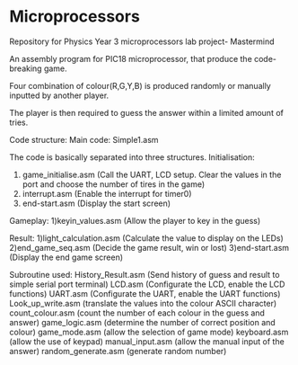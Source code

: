 # Microprocessors
Repository for Physics Year 3 microprocessors lab project- Mastermind

An assembly program for PIC18 microprocessor, that produce the code-breaking game.

Four combination of colour(R,G,Y,B) is produced randomly or manually inputted by another player.

The player is then required to guess the answer within a limited amount of tries.

Code structure:
Main code: Simple1.asm

The code is basically separated into three structures.
Initialisation:
1) game_initialise.asm (Call the UART, LCD setup. Clear the values in the port and choose the number of tires in the game)
2) interrupt.asm  (Enable the interrupt for timer0)
3) end-start.asm  (Display the start screen)

Gameplay:
1)keyin_values.asm (Allow the player to key in the guess)

Result:
1)light_calculation.asm (Calculate the value to display on the LEDs)
2)end_game_seq.asm (Decide the game result, win or lost)
3)end-start.asm (Display the end game screen)

Subroutine used:
History_Result.asm (Send history of guess and result to simple serial port terminal)
LCD.asm (Configurate the LCD, enable the LCD functions)
UART.asm (Configurate the UART, enable the UART functions)
Look_up_write.asm (translate the values into the colour ASCII character)
count_colour.asm (count the number of each colour in the guess and answer)
game_logic.asm (determine the number of correct position and colour)
game_mode.asm (allow the selection of game mode)
keyboard.asm (allow the use of keypad)
manual_input.asm (allow the manual input of the answer)
random_generate.asm (generate random number)
